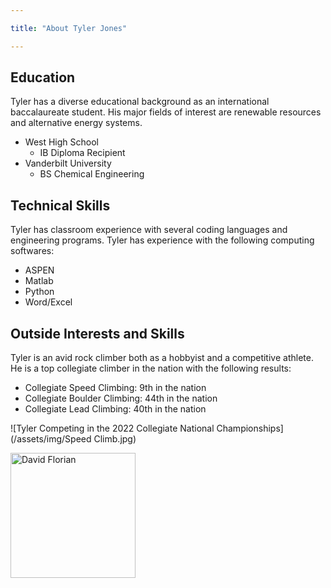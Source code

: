 ```yaml
---

title: "About Tyler Jones"

---
```


## Education

Tyler has a diverse educational background as an international baccalaureate student. His major fields of interest are renewable resources and alternative energy systems. 

* West High School
  * IB Diploma Recipient
* Vanderbilt University 
  * BS Chemical Engineering


## Technical Skills

Tyler has classroom experience with several coding languages and engineering programs. Tyler has experience with the following computing softwares:

* ASPEN
* Matlab
* Python
* Word/Excel


## Outside Interests and Skills 

Tyler is an avid rock climber both as a hobbyist and a competitive athlete. He is a top collegiate climber in the nation with the following results:

* Collegiate Speed Climbing: 9th in the nation
* Collegiate Boulder Climbing: 44th in the nation
* Collegiate Lead Climbing: 40th in the nation

![Tyler Competing in the 2022 Collegiate National Championships](/assets/img/Speed Climb.jpg)

<img src="/assets/img/David_Headshot_web2.jpg" alt="David Florian" style="width:200px;"/>
